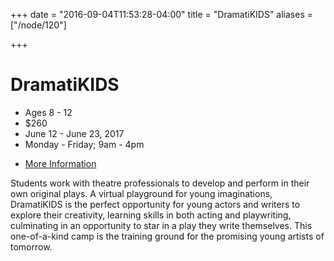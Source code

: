 +++
date = "2016-09-04T11:53:28-04:00"
title = "DramatiKIDS"
aliases = ["/node/120"]

+++

# DramatiKIDS

* Ages 8 - 12
* $260
* June 12 - June 23, 2017
* Monday - Friday; 9am - 4pm
<!--* [Register Today](2016_IvyTech_YouthSummerCamps_Registration_earlyBPP.pdf)-->
* [More Information](mailto:bppwrite@newplays.org)

Students work with theatre professionals to develop and perform in their own original plays. A virtual playground for young imaginations, DramatiKIDS is the perfect opportunity for young actors and writers to explore their creativity, learning skills in both acting and playwriting, culminating in an opportunity to star in a play they write themselves.  This one-of-a-kind camp is the training ground for the promising young artists of tomorrow.
